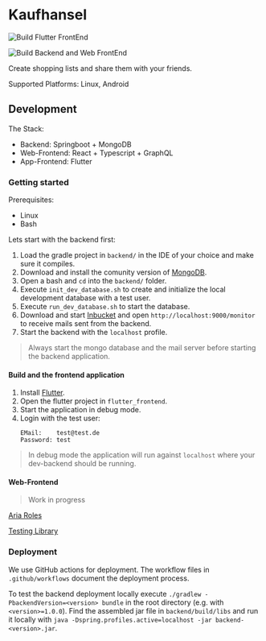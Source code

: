 # Kaufhansel

![Build Flutter FrontEnd](https://github.com/zwohansel/kaufhansel/workflows/Build%20Flutter%20FrontEnd/badge.svg)

![Build Backend and Web FrontEnd](https://github.com/zwohansel/kaufhansel/workflows/Build%20Backend%20and%20Web%20FrontEnd/badge.svg)

Create shopping lists and share them with your friends.

Supported Platforms: Linux, Android

## Development

The Stack:

* Backend: Springboot + MongoDB
* Web-Frontend: React + Typescript + GraphQL
* App-Frontend: Flutter

### Getting started

Prerequisites:
 * Linux
 * Bash

Lets start with the backend first:


1. Load the gradle project in `backend/` in the IDE of your choice and make sure it compiles.
2. Download and install the comunity version of [MongoDB](https://docs.mongodb.com/manual/administration/install-community/).
3. Open a bash and `cd` into the `backend/` folder.
4. Execute `init_dev_database.sh` to create and initialize the local development database with a test user.
5. Execute `run_dev_database.sh` to start the database.
6. Download and start [Inbucket](https://www.inbucket.org/) and open `http://localhost:9000/monitor` to receive mails sent from the backend.
7. Start the backend with the `localhost` profile.

> Always start the mongo database and the mail server before starting the backend application.

#### Build and the frontend application

1. Install [Flutter](https://flutter.dev/).
2. Open the flutter project in `flutter_frontend`.
3. Start the application in debug mode.
4. Login with the test user:
   ```
   EMail:    test@test.de
   Password: test
   ```

> In debug mode the application will run against `localhost` where your dev-backend should be running.

#### Web-Frontend

> Work in progress


[Aria Roles](https://github.com/A11yance/aria-query#elements-to-roles)

[Testing Library](https://github.com/testing-library/jest-dom)

### Deployment

We use GitHub actions for deployment. 
The workflow files in `.github/workflows` document the deployment process.

To test the backend deployment locally execute `./gradlew -PbackendVersion=<version> bundle` in the root directory (e.g. with `<version>=1.0.0`).
Find the assembled jar file in `backend/build/libs` and run it locally with `java -Dspring.profiles.active=localhost -jar backend-<version>.jar`.
